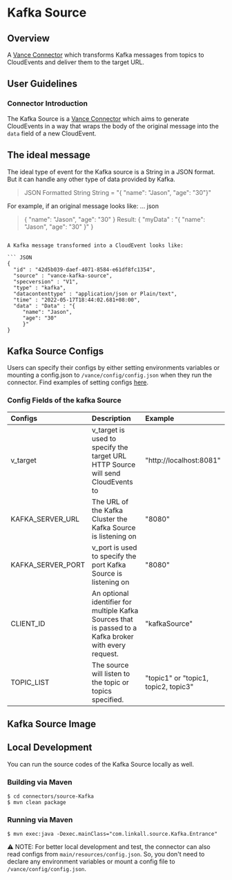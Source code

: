 # Kafka Source 

## Overview

A [Vance Connector][vc] which transforms Kafka messages from topics to CloudEvents and deliver them to the target URL.

## User Guidelines

### Connector Introduction

The Kafka Source is a [Vance Connector][vc] which aims to generate CloudEvents in a way that wraps the body of the 
original message into the `data` field of a new CloudEvent.
## The ideal message
The ideal type of event for the Kafka source is a String in a JSON format. But it can handle any other type of data provided by Kafka. 
> JSON Formatted String
> String = "{ "name": "Jason", "age": "30"}"
>

For example, if an original message looks like:
... json
> { "name": "Jason", "age": "30" }
> Result:
> {
>    "myData" : "{ "name": "Jason", "age": "30" }"
> }
```

A Kafka message transformed into a CloudEvent looks like:

``` JSON
{
  "id" : "42d5b039-daef-4071-8584-e61df8fc1354",
  "source" : "vance-kafka-source",
  "specversion" : "V1",
  "type" : "kafka",
  "datacontenttype" : "application/json or Plain/text",
  "time" : "2022-05-17T18:44:02.681+08:00",
  "data" : "Data" : "{
	 "name": "Jason",
	 "age": "30"
	 }"
}
```

## Kafka Source Configs

Users can specify their configs by either setting environments variables or mounting a config.json to
`/vance/config/config.json` when they run the connector. Find examples of setting configs [here][config].

### Config Fields of the kafka Source

| Configs   | Description                                                                     | Example                 |
|:----------|:--------------------------------------------------------------------------------|:------------------------|
| v_target  | v_target is used to specify the target URL HTTP Source will send CloudEvents to | "http://localhost:8081" |
| KAFKA_SERVER_URL    | The URL of the Kafka Cluster the Kafka Source is listening on                  | "8080"                  |
| KAFKA_SERVER_PORT    | v_port is used to specify the port Kafka Source is listening on                  | "8080"                  |
| CLIENT_ID    |  An optional identifier for multiple Kafka Sources that is passed to a Kafka broker with every request.                  | "kafkaSource"                  |
| TOPIC_LIST    | The source will listen to the topic or topics specified.                   | "topic1"  or "topic1, topic2, topic3"                 |

## Kafka Source Image



## Local Development

You can run the source codes of the Kafka Source locally as well.

### Building via Maven

```shell
$ cd connectors/source-Kafka
$ mvn clean package
```

### Running via Maven

```shell
$ mvn exec:java -Dexec.mainClass="com.linkall.source.Kafka.Entrance"
```

⚠️ NOTE: For better local development and test, the connector can also read configs from `main/resources/config.json`. So, you don't need to 
declare any environment variables or mount a config file to `/vance/config/config.json`.

[vc]: https://github.com/linkall-labs/vance-docs/blob/main/docs/concept.md
[config]: https://github.com/linkall-labs/vance-docs/blob/main/docs/connector.md